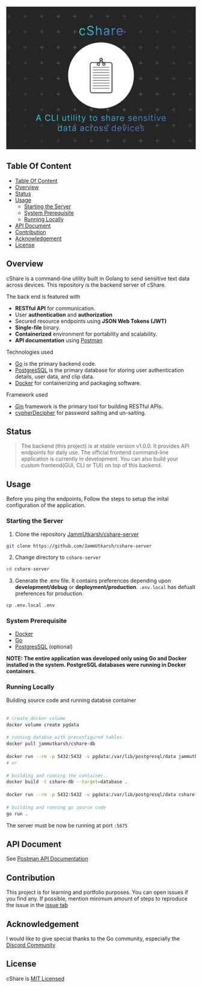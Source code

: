 ![Logo](cshare.png)

## Table Of Content

- [Table Of Content](#table-of-content)
- [Overview](#overview)
- [Status](#status)
- [Usage](#usage)
  - [Starting the Server](#starting-the-server)
  - [System Prerequisite](#system-prerequisite)
  - [Running Locally](#running-locally)
- [API Document](#api-document)
- [Contribution](#contribution)
- [Acknowledgement](#acknowledgement)
- [License](#license)

## Overview

cShare is a command-line utility built in Golang to send sensitive text data across devices. This repository is the backend server of cShare.

The back end is featured with

- **RESTful API** for communication.
- User **authentication** and **authorization**
- Secured resource endpoints using **JSON Web Tokens (JWT)**
- **Single-file** binary.
- **Containerized** environment for portability and scalability.
- **API documentation** using [Postman](https://www.postman.com/)

Technologies used

- [Go](https://go.dev/) is the primary backend code.
- [PostgresSQL](https://www.postgresql.org/) is the primary database for storing user authentication details, user data, and clip data.
- [Docker](https://www.docker.com/) for containerizing and packaging software.

Framework used

- [Gin](https://github.com/gin-gonic/gin) framework is the primary tool for building RESTful APIs.
- [cypherDecipher](https://github.com/jammutkarsh/cypherDecipher) for password salting and un-salting.

## Status

> The backend (this project) is at stable version v1.0.0. It provides API endpoints for daily use.
> The official frontend command-line application is currently in development.
> You can also build your custom frontend(GUI, CLI or TUI) on top of this backend.

## Usage

Before you ping the endpoints, Follow the steps to setup the inital configuration of the application.

### Starting the Server

1. Clone the repository [JammUtkarsh/cshare-server](https://github.com/JammUtkarsh/cshare-server)

```bash
git clone https://github.com/JammUtkarsh/cshare-server
```

2. Change directory to `cshare-server`

```bash
cd cshare-server
```

3. Generate the .env file. It contains preferences depending upon **development/debug** or **deployment/production**. `.env.local` has defualt preferences for production.

```bash
cp .env.local .env 
```

### System Prerequisite

- [Docker](https://www.docker.com/)
- [Go](https://go.dev/)
- [PostgresSQL](https://www.postgresql.org/) (optional)

**NOTE: The entire application was developed only using Go and Docker installed in the system. PostgreSQL databases were running in Docker containers.**

### Running Locally

Building source code and running databse container

```bash

# create docker volume
docker volume create pgdata

# running databse with preconfigured tables.
docker pull jammutkarsh/cshare-db

docker run --rm -p 5432:5432 -v pgdata:/var/lib/postgresql/data jammutkarsh/cshare-db
# or

# building and running the container..
docker build -t cshare-db --target=database .

docker run --rm -p 5432:5432 -v pgdata:/var/lib/postgresql/data cshare-db

# building and running go source code
go run .
```

The server must be now be running at port `:5675`

## API Document

See [Postman API Documentation](https://documenter.getpostman.com/view/19332599/2s8YszQqbU)

## Contribution

This project is for learning and portfolio purposes. You can open issues if you find any.
If possible, mention minimum amount of steps to reproduce the issue in the [issue tab](https://github.com/JammUtkarsh/cshare-server/issues)

## Acknowledgement

I would like to give special thanks to the Go community, especially the [Discord Community](https://discord.gg/golang)

## License

cShare is [MIT Licensed](https://github.com/JammUtkarsh/cshare-server/blob/main/LICENSE.md)
